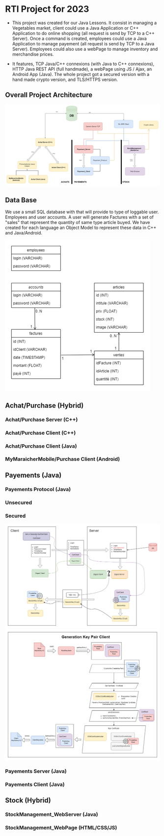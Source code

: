 # RTI Project for 2023
- This project was created for our Java Lessons. It consist in managing a Vegetables market, client could use a Java Application or C++ Application to do online shopping (all request is send by TCP to a C++ Server). Once a command is created, employees could use a Java Application to manage payement (all request is send by TCP to a Java Server). Employees could also use a webPage to manage inventory and merchandise prices.

- It features, TCP Java/C++ connexions (with Java to C++ connexions), HTTP Java REST API (full handmade), a webPage using JS / Ajax, an Android App (Java). The whole project got a secured version with a hand made crypto version, and TLS/HTTPS version.


## Overall Project Architecture
![Global Project Architecture](./.readme_img/Global_Project_Architecture.png)

## Data Base 
We use a small SQL database with that will provide to type of loggable user. Employees and user accounts. A user will generate Factures with a set of "sales" that represent the quantity of same type article buyed. We have created for each language an Object Model to represent these data in C++ and Java/Android.

![DataBase Architecture](./.readme_img/DB_Diagram.png)



## Achat/Purchase (Hybrid)

### Achat/Purchase Server (C++)

### Achat/Purchase Client (C++)

### Achat/Purchase Client (Java)

### MyMaraicherMobile/Purchase Client (Android)



## Payements (Java)

### Payements Protocol (Java)

### Unsecured

### Secured 
![LoginRequest Secured](./.readme_img/LoginPayement_Secure.png "Login Request Secured")
![KeyPairGeneration](./.readme_img/CreateKeyPair+Certificate.png "KeyPair Generation")

### Payements Server (Java)

### Payements Client (Java)



## Stock (Hybrid)

### StockManagement_WebServer (Java)

### StockManagement_WebPage (HTML/CSS/JS)